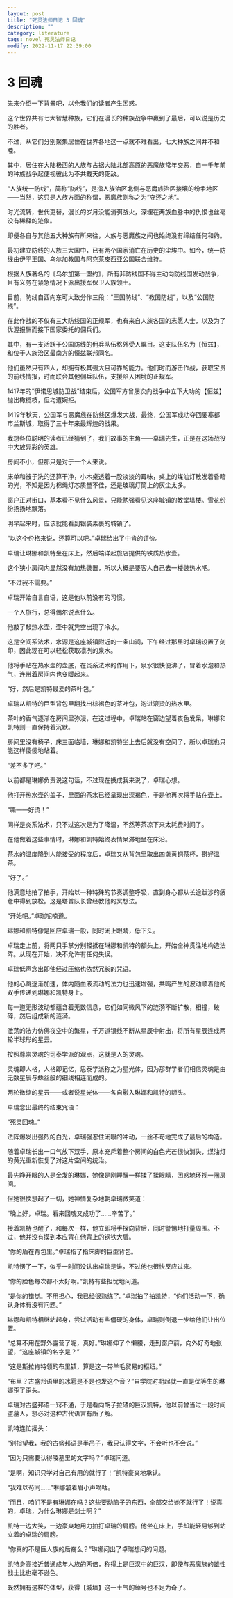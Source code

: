 ```yaml
---
layout: post
title: "死灵法师日记 3 回魂"
description: ""
category: literature
tags: novel 死灵法师日记
modify: 2022-11-17 22:39:00
---
```

<!-- processed -->
# 3 回魂

先来介绍一下背景吧，以免我们的读者产生困惑。

这个世界共有七大智慧种族，它们在漫长的种族战争中赢到了最后，可以说是历史的胜者。

不过，从它们分别聚集居住在世界各地这一点就不难看出，七大种族之间并不和睦。

其中，居住在大陆极西的人族与占据大陆北部高原的恶魔族常年交恶，自一千年前的种族战争起便视彼此为不共戴天的死敌。

“人族统一防线”，简称“防线”，是指人族治区北侧与恶魔族治区接壤的纷争地区——当然，这只是人族方面的称谓，恶魔族则称之为“夺还之地”。

时光流转，世代更替，漫长的岁月没能消弭战火，深埋在两族血脉中的仇恨也丝毫没有稀释的迹象。

即便各自与其他五大种族有所来往，人族与恶魔族之间也始终没有缔结任何和约。

最初建立防线的人族三大国中，已有两个国家消亡在历史的尘埃中。如今，统一防线由伊平王国、乌尔加教国与阿克莱皮西亚公国联合维持。

根据人族著名的《乌尔加第一盟约》，所有非防线国不得主动向防线国发动战争，且有义务在紧急情况下派出援军保卫人族领土。

目前，防线自西向东可大致分作三段：“王国防线”、“教国防线”，以及“公国防线”。

在此作战的不仅有三大防线国的正规军，也有来自人族各国的志愿人士，以及为了优渥报酬而接下国家委托的佣兵们。

其中，有一支活跃于公国防线的佣兵队伍格外受人瞩目。这支队伍名为【恒兹】，和位于人族治区最南方的恒兹联邦同名。

他们虽然只有四人，却拥有极其强大且可靠的能力。他们时而游击作战，获取宝贵的前线情报，时而联合其他佣兵队伍，支援陷入困境的正规军。

1417年的“伊诺思城防卫战”结束后，公国军方曾屡次向战争中立下大功的【恒兹】抛出橄榄枝，但均遭婉拒。

1419年秋天，公国军与恶魔族在防线区爆发大战，最终，公国军成功夺回要塞都市兰斯城，取得了三十年来最辉煌的战果。

我想各位聪明的读者已经猜到了，我们故事的主角——卓瑞先生，正是在这场战役中大放异彩的英雄。





房间不小，但那只是对于一个人来说。

床单和被子洗的还算干净，小木桌透着一股淡淡的霉味，桌上的煤油灯散发着昏暗的光，不知是因为棉绳灯芯质量不佳，还是玻璃灯筒上的灰尘太多。

窗户正对街口，基本看不见什么风景，只能勉强看见这座城镇的教堂塔楼。雪花纷纷扬扬地飘落。

明早起来时，应该就能看到银装素裹的城镇了。

“以这个价格来说，还算可以吧。”卓瑞给出了中肯的评价。

卓瑞让琳娜和凯特坐在床上，然后端详起旅店提供的铁质热水壶。

这个狭小房间内显然没有加热装置，所以大概是要客人自己去一楼装热水吧。

“不过我不需要。”

卓瑞开始自言自语，这是他以前没有的习惯。

一个人旅行，总得偶尔说点什么。

他敲了敲热水壶，壶中就凭空出现了冷水。

这是空间系法术，水源是这座城镇附近的一条山涧，下午经过那里时卓瑞设置了刻印，因此现在可以轻松获取凛冽的泉水。

他将手贴在热水壶的壶底，在炎系法术的作用下，泉水很快便沸了，冒着水泡和热气，连带着房间内也变暖起来。

“好，然后是凯特最爱的茶叶包。”

卓瑞从凯特的巨型背包里翻找出棕褐色的茶叶包，泡进滚烫的热水里。

茶叶的香气逐渐在房间里弥漫，在这过程中，卓瑞站在窗边望着夜色发呆，琳娜和凯特则一直保持着沉默。

房间里没有椅子，床三面临墙，琳娜和凯特坐上去后就没有空间了，所以卓瑞也只能这样傻傻地站着。

“差不多了吧。”

以前都是琳娜负责说这句话，不过现在换成我来说了，卓瑞心想。

他打开热水壶的盖子，里面的茶水已经呈现出深褐色，于是他再次将手贴在壶上。

“嘶——好烫！”	

同样是炎系法术，只不过这次是为了降温，不然等茶凉下来太耗费时间了。

在他做着这些事情时，琳娜和凯特始终表情呆滞地坐在床沿。

茶水的温度降到人能接受的程度后，卓瑞又从背包里取出四盏黄铜茶杯，斟好温茶。

“好了。”

他满意地拍了拍手，开始以一种特殊的节奏调整呼吸，直到身心都从长途跋涉的疲惫中得到放松。这是塔普队长曾经教他的冥想法。

“开始吧。”卓瑞呢喃道。

琳娜和凯特像是回应卓瑞一般，同时闭上眼睛，低下头。

卓瑞走上前，将两只手掌分别轻抵在琳娜和凯特的额头上，开始全神贯注地构造法阵。从现在开始，决不允许有任何失误。

卓瑞低声念出即使经过压缩也依然冗长的咒语。

他的心跳逐渐加速，体内随血液流动的法力也迅速增强，共鸣产生的波动顺着他的双手传递到琳娜和凯特身上。

每一道无形波动都蕴含着无数信息，它们如同微风下的涟漪不断扩散，相撞，破碎，然后组成新的涟漪。

激荡的法力仿佛夜空中的繁星，千万道银线不断从星辰中射出，将所有星辰连成两轮半球形的星云。

按照尊崇灵魂的司泰学派的观点，这就是人的灵魂。

灵魂即人格，人格即记忆，思泰学派称之为星光体，因为那群学者们相信灵魂是由无数星辰与蛛丝般的细线相连而成的。

两轮微缩的星云——或者说星光体——各自融入琳娜和凯特的额头。

卓瑞念出最终的结束咒语：

“死灵回魂。”

法阵爆发出强烈的白光，卓瑞强忍住闭眼的冲动，一丝不苟地完成了最后的构造。

随着卓瑞长出一口气放下双手，原本充斥着整个房间的白色光芒很快消失，煤油灯的黄光重新恢复了对这片空间的统治。

最先睁开眼的人是金发的琳娜，她像是刚睡醒一样揉了揉眼睛，困惑地环视一圈房间。

但她很快想起了一切，她神情复杂地朝卓瑞微笑道：

“晚上好，卓瑞。看来回魂又成功了……辛苦了。”

接着凯特也醒了，和每次一样，他立即将手探向背后，同时警惕地打量周围。不过，他并没有摸到本应背在他背上的钢铁大盾。

“你的盾在背包里。”卓瑞指了指床脚的巨型背包。

凯特愣了一下，似乎一时间没认出卓瑞是谁，不过他也很快反应过来。

“你的脸色每次都不太好啊。”凯特有些担忧地问道。

“是你的错觉。不用担心，我已经很熟练了。”卓瑞拍了拍凯特，“你们活动一下，确认身体有没有问题。”

琳娜和凯特相继站起身，尝试活动有些僵硬的身体，卓瑞则倒退一步给他们让出位置。

“总算不用在野外露营了呢，真好。”琳娜伸了个懒腰，走到窗户前，向外好奇地张望，“这座城镇的名字是？”

“这是斯拉肯特领的布里镇，算是这一带羊毛贸易的枢纽。”

“布里？古盛邦语里的冰雹是不是也发这个音？”自学院时期起就一直是优等生的琳娜歪了歪头。

卓瑞对古盛邦语一窍不通，于是看向胡子拉碴的巨汉凯特，他以前曾当过一段时间盗墓人，想必对这种古代语言有所了解。

凯特连忙摇头：

“别指望我，我的古盛邦语是半吊子，我只认得文字，不会听也不会说。”

“因为只需要认得陵墓里的文字吗？”卓瑞问道。

“是啊，知识只学对自己有用的就行了！”凯特豪爽地承认。

“我难以苟同……”琳娜皱着眉小声嘀咕。

“而且，咱们不是有琳娜在吗？这些要动脑子的东西，全部交给她不就行了！说真的，卓瑞，为什么琳娜是剑士啊？”

凯特一边大笑，一边豪爽地用力拍打卓瑞的肩膀。他坐在床上，手却能轻易够到站立着的卓瑞的肩膀。

“你真的不是巨人族的后裔么？”琳娜问出了卓瑞想问的问题。

凯特身高接近普通成年人族的两倍，称得上是巨汉中的巨汉，即使与恶魔族的雄性战士比也毫不逊色。

既然拥有这样的体型，获得【城墙】这一土气的绰号也不足为奇了。











